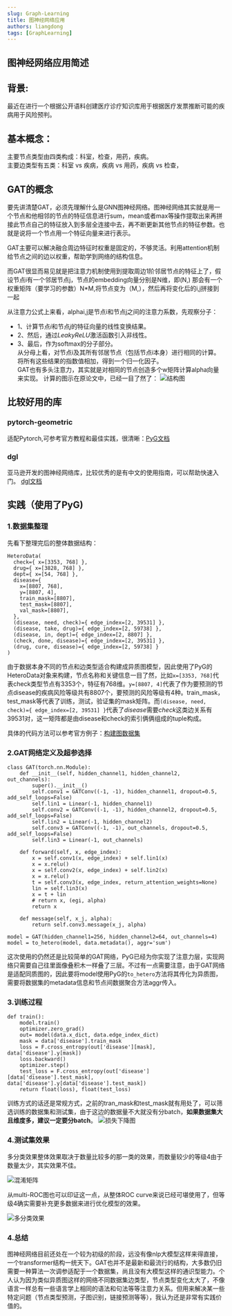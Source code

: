 ```yaml
---
slug: Graph-Learning
title: 图神经网络应用
authors: liangdong
tags: [GraphLearning]
---
```



<!-- truncate -->
## 图神经网络应用简述

## 背景:
最近在进行一个根据公开语料创建医疗诊疗知识库用于根据医疗发票推断可能的疾病用于风险预判。

## 基本概念：

主要节点类型由四类构成：科室，检查，用药，疾病。  
主要边类型有五类：科室 vs 疾病，疾病 vs 用药，疾病 vs 检查，

## GAT的概念
要先讲清楚GAT，必须先理解什么是GNN图神经网络。图神经网络其实就是用一个节点和他相邻的节点的特征信息进行sum，mean或者max等操作提取出来再拼接此节点自己的特征放入到多层全连接中去，再不断更新其他节点的特征参数。也就是说将一个节点用一个特征向量来进行表示。

GAT主要可以解决融合周边特征时权重是固定的，不够灵活。利用attention机制给节点之间的边以权重，帮助学到网络的结构信息。

而GAT很显而易见就是把注意力机制使用到提取周边1阶邻居节点的特征上了，假设节点i有一个邻居节点j，节点的embedding向量分别是N维，即(N,)
那会有一个权重矩阵（要学习的参数）N*M,将节点变为（M,），然后再将变化后的i,j拼接到一起
 <!-- // Start of Selection
$$
\mathbf{x}^{\prime}_i = \sum_{j \in \mathcal{N}(i) \cup \{ i \}} \alpha_{i,j} \mathbf{\Theta}_t \mathbf{x}_{j}
$$

$$
\alpha_{i,j} = \frac{\exp\left(\mathrm{LeakyReLU}\left(\mathbf{a}^{\top}_{s} \mathbf{\Theta}_{s} \mathbf{x}_i + \mathbf{a}^{\top}_{t} \mathbf{\Theta}_{t} \mathbf{x}_j\right)\right)}{\sum_{k \in \mathcal{N}(i) \cup \{ i \}} \exp\left(\mathrm{LeakyReLU}\left(\mathbf{a}^{\top}_{s} \mathbf{\Theta}_{s} \mathbf{x}_i + \mathbf{a}^{\top}_{t} \mathbf{\Theta}_{t} \mathbf{x}_k\right)\right)}
$$ -->
从注意力公式上来看，alphai,j是节点i和节点j之间的注意力系数，先观察分子：  
- 1、计算节点$i$和节点$j$的特征向量的线性变换结果。  
- 2、然后，通过$LeakyReLU$激活函数引入非线性。  
- 3、最后，作为softmax的分子部分。   
从分母上看，对节点i及其所有邻居节点（包括节点i本身）进行相同的计算。
将所有这些结果的指数值相加，得到一个归一化因子。   
GAT也有多头注意力，其实就是对相同的节点创造多个w矩阵计算alpha向量来实现。
计算的图示在原论文中，已经一目了然了：
![结构图](static/GAT结构图.jpg)


## 比较好用的库
### pytorch-geometric
适配Pytorch,可参考官方教程和最佳实践，很清晰：[PyG文档](https://pytorch-geometric.readthedocs.io/en/2.6.0/tutorial/heterogeneous.html)

### dgl
亚马逊开发的图神经网络库，比较优秀的是有中文的使用指南，可以帮助快速入门。
[dgl文档](https://docs.dgl.ai/guide_cn/index.html)

## 实践（使用了PyG)
### 1.数据集整理
先看下整理完后的整体数据结构：
```
HeteroData(
  check={ x=[3353, 768] },
  drug={ x=[3828, 768] },
  dept={ x=[54, 768] },
  disease={
    x=[8807, 768],
    y=[8807, 4],
    train_mask=[8807],
    test_mask=[8807],
    val_mask=[8807],
  },
  (disease, need, check)={ edge_index=[2, 39531] },
  (disease, take, drug)={ edge_index=[2, 59738] },
  (disease, in, dept)={ edge_index=[2, 8807] },
  (check, done, disease)={ edge_index=[2, 39531] },
  (drug, cure, disease)={ edge_index=[2, 59738] }
)
```
由于数据本身不同的节点和边类型适合构建成异质图模型，因此使用了PyG的HeteroData对象来构建，节点名称和关键信息一目了然，比如`x=[3353, 768]`代表check类型节点有3353个，特征有768维。`y=[8807, 4]`代表了作为要预测的节点disease的疾病风险等级共有8807个，要预测的风险等级有4种。train_mask，test_mask等代表了训练，测试，验证集的mask矩阵。而`(disease, need, check)={ edge_index=[2, 39531] }`代表了*disease*需要*check*这类边关系有39531对，这一矩阵都是由disease和check的索引俩俩组成的tuple构成。

具体的代码方法可以参考官方例子：[构建图数据集](https://pytorch-geometric.readthedocs.io/en/2.6.0/tutorial/load_csv.html)

### 2.GAT网络定义及超参选择
```
class GAT(torch.nn.Module):
    def __init__(self, hidden_channel1, hidden_channel2, out_channels):
        super().__init__()
        self.conv1 = GATConv((-1, -1), hidden_channel1, dropout=0.5, add_self_loops=False)
        self.lin1 = Linear(-1, hidden_channel1)
        self.conv2 = GATConv((-1, -1), hidden_channel2, dropout=0.5, add_self_loops=False)
        self.lin2 = Linear(-1, hidden_channel2)
        self.conv3 = GATConv((-1, -1), out_channels, dropout=0.5, add_self_loops=False)
        self.lin3 = Linear(-1, out_channels)

    def forward(self, x, edge_index):
        x = self.conv1(x, edge_index) + self.lin1(x)
        x = x.relu()
        x = self.conv2(x, edge_index) + self.lin2(x)
        x = x.relu()
        t = self.conv3(x, edge_index, return_attention_weights=None)
        lin = self.lin3(x)
        x = t + lin
        # return x, (egi, alpha)
        return x
    
    def message(self, x_j, alpha):
        return self.conv3.message(x_j, alpha)

model = GAT(hidden_channel1=256, hidden_channel2=64, out_channels=4)
model = to_hetero(model, data.metadata(), aggr='sum')
```
这次使用的仍然还是比较简单的GAT网络，PyG已经为你实现了注意力层，实现网络只需要自己往里面像叠积木一样叠了三层。不过有一点需要注意，由于GAT网络是适配同质图的，因此要将model使用PyG的`to_hetero`方法将其传化为异质图，需要将数据集的metadata信息和节点间数据聚合方法aggr传入。

### 3.训练过程
```
def train():
    model.train()
    optimizer.zero_grad()
    out= model(data.x_dict, data.edge_index_dict)
    mask = data['disease'].train_mask
    loss = F.cross_entropy(out['disease'][mask], data['disease'].y[mask])
    loss.backward()
    optimizer.step()
    test_loss = F.cross_entropy(out['disease'][data['disease'].test_mask], data['disease'].y[data['disease'].test_mask])
    return float(loss), float(test_loss)
```
训练方式的话还是常规方式，之前的tran_mask和test_mask就有用处了，可以筛选训练的数据集和测试集，由于这边的数据量不大就没有分batch，**如果数据集大且维度多，建议一定要分batch**。
![损失下降图](static/image.png)
### 4.测试集效果
多分类效果整体效果取决于数量比较多的那一类的效果，而数量较少的等级4由于数量太少，其实效果不佳。

![混淆矩阵](static/image-2.png)

从multi-ROC图也可以印证这一点，从整体ROC curve来说已经可堪使用了，但等级4确实需要补充更多数据来进行优化模型的效果。

![多分类效果](static/image-1.png)

### 4.总结
图神经网络目前还处在一个较为初级的阶段，远没有像nlp大模型这样来得直接，一个transformer结构一统天下。GAT也并不是最新和最流行的结构，大多数仍旧需要一种算法一次调参适配于一个数据集，尚且没有大模型这样的通识型能力。个人认为因为类似异质图这样的网络不同数据集边类型，节点类型变化太大了，不像语言一样总有一些语言学上相同的语法和句法等等注意力关系。但用来解决某一些特定问题（节点类型预测，子图识别，链接预测等等），我认为还是非常有实践价值的。
